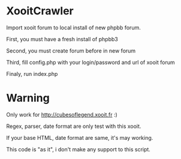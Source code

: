 XooitCrawler
============

Import xooit forum to local install of new phpbb forum.

First, you must have a fresh install of phpbb3

Second, you must create forum before in new forum

Third, fill config.php with your login/password and url of xooit forum

Finaly, run index.php

Warning
=======

Only work for http://cubesoflegend.xooit.fr :)

Regex, parser, date format are only test with this xooit.

If your base HTML, date format are same, it's may working.

This code is "as it", i don't make any support to this script.